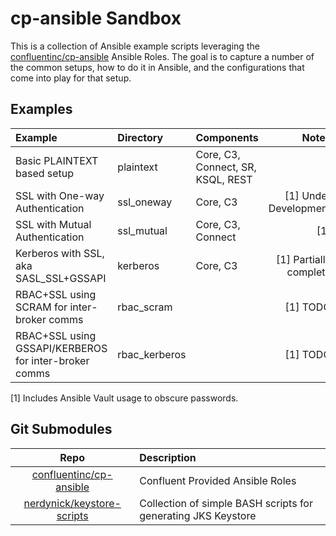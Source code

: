 # cp-ansible Sandbox

This is a collection of Ansible example scripts leveraging the [confluentinc/cp-ansible](https://github.com/confluentinc/cp-ansible) Ansible Roles.
The goal is to capture a number of the common setups, how to do it in Ansible, and the configurations that come into play for that setup.

## Examples

|Example                                              |Directory    |Components                       |                 Notes|
|:----------------------------------------------------|:------------|:--------------------------------|---------------------:|
|Basic PLAINTEXT based setup                          |plaintext    |Core, C3, Connect, SR, KSQL, REST|                      |
|SSL with One-way Authentication                      |ssl_oneway   |Core, C3                         | [1] Under Development|
|SSL with Mutual Authentication                       |ssl_mutual   |Core, C3, Connect                |                   [1]|
|Kerberos with SSL, aka SASL_SSL+GSSAPI               |kerberos     |Core, C3                         |[1] Partially complete|
|RBAC+SSL using SCRAM for inter-broker comms          |rbac_scram   |                                 |              [1] TODO|
|RBAC+SSL using GSSAPI/KERBEROS for inter-broker comms|rbac_kerberos|                                 |              [1] TODO|

[1] Includes Ansible Vault usage to obscure passwords. 


## Git Submodules

|                                   Repo                                    |Description                                                  |
|:-------------------------------------------------------------------------:|:------------------------------------------------------------|
|   [confluentinc/cp-ansible](https://github.com/confluentinc/cp-ansible)   |Confluent Provided Ansible Roles                             |
|[nerdynick/keystore-scripts](https://github.com/nerdynick/keystore-scripts)|Collection of simple BASH scripts for generating JKS Keystore|
